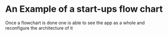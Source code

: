 An Example of a start-ups flow chart
===========
Once a flowchart is done one is able to see the app as a whole and reconfigure the architecture of it

